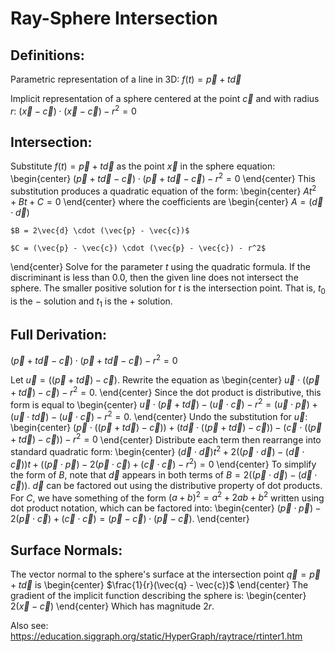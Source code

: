 # Ray-Sphere Intersection

## Definitions: 
Parametric representation of a line in 3D: $f(t) = \vec{p} + t\vec{d}$ 

Implicit representation of a sphere centered at the point $\vec{c}$ and with radius $r$: $(\vec{x} - \vec{c}) \cdot (\vec{x} - \vec{c}) - r^2 = 0$

## Intersection:
Substitute $f(t) = \vec{p} + t\vec{d}$ as the point $\vec{x}$ in the sphere equation: 
\begin{center}
    $(\vec{p} + t\vec{d} - \vec{c}) \cdot (\vec{p} + t\vec{d} - \vec{c}) - r^2 = 0$
\end{center}
This substitution produces a quadratic equation of the form:
\begin{center}
    $At^2 + Bt + C = 0$
\end{center} 
where the coefficients are 
\begin{center}
    $A = (\vec{d} \cdot \vec{d})$

    $B = 2\vec{d} \cdot (\vec{p} - \vec{c})$

    $C = (\vec{p} - \vec{c}) \cdot (\vec{p} - \vec{c}) - r^2$
\end{center} 
Solve for the parameter $t$ using the quadratic formula. 
If the discriminant is less than $0.0$, then the given line does not intersect the sphere. The smaller positive solution for $t$ is the intersection point. That is,
$t_0$ is the $-$ solution and $t_1$ is the $+$ solution. 

## Full Derivation: 
$(\vec{p} + t\vec{d} - \vec{c}) \cdot (\vec{p} + t\vec{d} - \vec{c}) - r^2 = 0$

Let $\vec{u} = ((\vec{p} + t\vec{d}) - \vec{c})$. Rewrite the equation as 
\begin{center}
    $\vec{u} \cdot ((\vec{p} + t\vec{d}) - \vec{c}) - r^2 = 0$. 
\end{center}
Since the dot product is distributive, this form is equal to 
\begin{center}
    $\vec{u} \cdot (\vec{p} + t\vec{d}) - (\vec{u} \cdot \vec{c}) - r^2 = (\vec{u} \cdot \vec{p}) + (\vec{u} \cdot t\vec{d}) - (\vec{u} \cdot \vec{c}) - r^2 = 0$.
\end{center}
Undo the substitution for $\vec{u}$:
\begin{center}
    $(\vec{p} \cdot ((\vec{p} + t\vec{d}) - \vec{c})) + (t\vec{d} \cdot ((\vec{p} + t\vec{d}) - \vec{c})) - (\vec{c} \cdot ((\vec{p} + t\vec{d}) - \vec{c})) - r^2 = 0$
\end{center}
Distribute each term then rearrange into standard quadratic form: 
\begin{center}
    $(\vec{d} \cdot \vec{d})t^2 + 2((\vec{p} \cdot \vec{d}) - (\vec{d} \cdot \vec{c}))t + ((\vec{p} \cdot \vec{p}) - 2(\vec{p} \cdot \vec{c}) + (\vec{c} \cdot \vec{c}) - r^2) = 0$
\end{center}
To simplify the form of $B$, note that $\vec{d}$ appears in both terms of $B = 2((\vec{p} \cdot \vec{d}) - (\vec{d} \cdot \vec{c}))$.
$\vec{d}$ can be factored out using the distributive property of dot products. For $C$, we have something
of the form $(a+b)^2 = a^2 + 2ab + b^2$ written using dot product notation, which can be factored into:
\begin{center}
    $(\vec{p} \cdot \vec{p}) - 2(\vec{p} \cdot \vec{c}) + (\vec{c} \cdot \vec{c}) = (\vec{p} - \vec{c}) \cdot (\vec{p} - \vec{c})$.
\end{center}

## Surface Normals:
The vector normal to the sphere's surface at the intersection point $\vec{q} = \vec{p} + t\vec{d}$ is 
\begin{center}
    $\frac{1}{r}(\vec{q} - \vec{c})$
\end{center}
The gradient of the implicit function describing the sphere is:
\begin{center}
    $2(\vec{x} - \vec{c})$
\end{center}
Which has magnitude $2r$.
 
Also see: https://education.siggraph.org/static/HyperGraph/raytrace/rtinter1.htm
